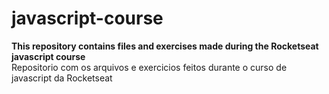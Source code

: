 # javascript-course
<b> This repository contains files and exercises made during the Rocketseat javascript course </b></br>Repositorio com os arquivos e exercicios feitos durante o curso de javascript da Rocketseat
